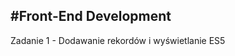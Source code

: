#Front-End Development 
---------------------------------
Zadanie 1 - Dodawanie rekordów i wyświetlanie ES5
